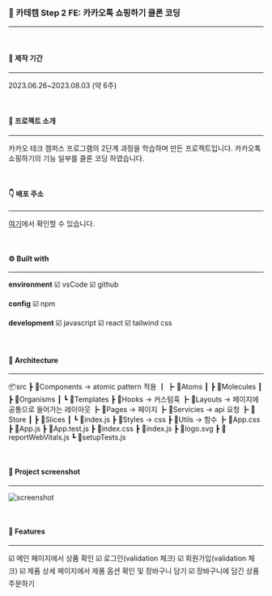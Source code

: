 ### 🍪 카테캠 Step 2 FE: 카카오톡 쇼핑하기 클론 코딩

---

<br>

#### 📅 제작 기간

---

2023.06.26~2023.08.03 (약 6주)

<br>

#### 📒 프로젝트 소개

---

카카오 테크 캠퍼스 프로그램의 2단계 과정을 학습하며 만든 프로젝트입니다.
카카오톡 쇼핑하기의 기능 일부를 클론 코딩 하였습니다.

<br>

#### 👇 배포 주소

---

[여기](https://user-app.krampoline.com/ke1747bb20edfa)에서 확인할 수 있습니다.

<br>

#### ⚙️ Built with

---

**environment**
☑️ vsCode
☑️ github

**config**
☑️ npm

**development**
☑️ javascript
☑️ react
☑️ tailwind css

<br>

#### 📂 Architecture

---

📦src
┣ 📂Components -> atomic pattern 적용
┃ ┣ 📂Atoms
┃ ┣ 📂Molecules
┃ ┣ 📂Organisms
┃ ┗ 📂Templates
┣ 📂Hooks -> 커스텀훅
┣ 📂Layouts -> 페이지에 공통으로 들어가는 레이아웃
┣ 📂Pages -> 페이지
┣ 📂Servicies -> api 요청
┣ 📂Store
┃ ┣ 📂Slices
┃ ┗ 📜index.js
┣ 📂Styles -> css
┣ 📂Utils -> 함수
┣ 📜App.css
┣ 📜App.js
┣ 📜App.test.js
┣ 📜index.css
┣ 📜index.js
┣ 📜logo.svg
┣ 📜reportWebVitals.js
┗ 📜setupTests.js

<br>

#### 👀 Project screenshot

---

![screenshot](https://github.com/harin9/step2-FE-clone/assets/83578728/163b4c56-71c3-4101-8adb-6f4578c82c44)

<br>

#### 📌 Features

---

☑️ 메인 페이지에서 상품 확인
☑️ 로그인(validation 체크)
☑️ 회원가입(validation 체크)
☑️ 제품 상세 페이지에서 제품 옵션 확인 및 장바구니 담기
☑️ 장바구니에 담긴 상품 주문하기
